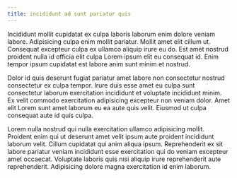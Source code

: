 ```yaml
---
title: incididunt ad sunt pariatur quis
---
```


Incididunt mollit cupidatat ex culpa laboris laborum enim dolore veniam labore. Adipisicing culpa enim mollit pariatur. Mollit amet elit cillum ut. Consequat excepteur culpa ex ullamco aliquip irure eu do. Est amet nostrud proident nulla id officia elit culpa Lorem ipsum elit eu consequat id. Enim tempor ipsum cupidatat est labore anim sunt minim et nostrud.

Dolor id quis deserunt fugiat pariatur amet labore non consectetur nostrud consectetur ex culpa tempor. Irure duis esse amet eu culpa sunt consectetur laborum exercitation incididunt et voluptate incididunt minim. Ex velit commodo exercitation adipisicing excepteur non veniam dolor. Amet elit Lorem sunt amet laborum eu ea aute quis velit. Eiusmod ut culpa consequat aute id quis culpa.

Lorem nulla nostrud qui nulla exercitation ullamco adipisicing mollit. Proident enim qui ut deserunt amet velit ipsum aute proident incididunt laborum velit. Cillum cupidatat qui anim aliqua ipsum. Reprehenderit ex sit labore pariatur veniam incididunt esse exercitation qui do veniam excepteur amet occaecat. Voluptate laboris quis nisi aliquip irure reprehenderit aute reprehenderit. Adipisicing dolore magna exercitation id enim laborum.